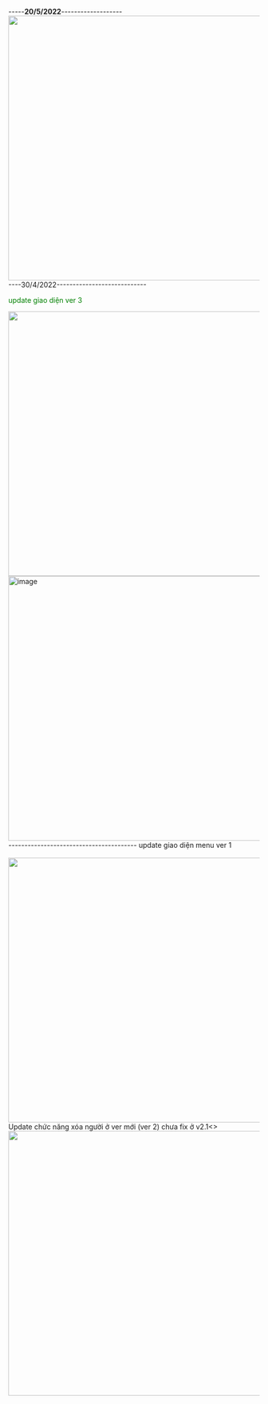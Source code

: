 -----<b>20/5/2022</b>-------------------</br>
<img src="https://user-images.githubusercontent.com/38585889/169564676-2516be17-d23e-42a5-bedd-cd14a7418fbe.png" width="530px" />
----30/4/2022----------------------------
<p style="color:green;">update giao diện ver 3</p>
<img src="https://user-images.githubusercontent.com/38585889/165884929-f1c8dc37-55de-491a-a545-179520c8db97.png" width="530" />
<img width="530" alt="image" src="https://user-images.githubusercontent.com/38585889/166090174-59507738-17a5-4289-a7f5-589e0f81ea76.png">
----------------------------------------
update giao diện menu ver 1 </br></br>
<img src="https://user-images.githubusercontent.com/38585889/163195050-bb5b20bf-5396-4677-92b7-2c9e194d3840.png"  width="530" />
</br>Update chức năng xóa người ở ver mới (ver 2) chưa fix ở v2.1<> </br>
<img src="https://user-images.githubusercontent.com/38585889/163195118-0c004729-2329-43dc-b5a7-5d176f98bb89.png"  width="530" />

